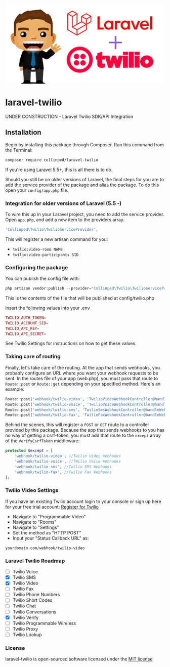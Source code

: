 ![Laravel Twilio](cover.png?raw=true "Laravel Twilio")

laravel-twilio
===============
UNDER CONSTRUCTION - Laravel Twilio SDK/API Integration

## Installation

Begin by installing this package through Composer. Run this command from the Terminal:

```bash
composer require collinped/laravel-twilio
```
If you're using Laravel 5.5+, this is all there is to do.

Should you still be on older versions of Laravel, the final steps for you are to add the service provider of the package and alias the package. To do this open your `config/app.php` file.

### Integration for older versions of Laravel (5.5 -)

To wire this up in your Laravel project, you need to add the service provider.
Open `app.php`, and add a new item to the providers array.

```php
'Collinped\Twilio\TwilioServiceProvider',
```

This will register a new artisan command for you:

- `twilio:video-room NAME`
- `twilio:video-participants SID`


### Configuring the package

You can publish the config file with:

```php
php artisan vendor:publish --provider="Collinped\Twilio\TwilioServiceProvider" --tag="config"
```

This is the contents of the file that will be published at config/twilio.php

Insert the following values into your .env

```php
TWILIO_AUTH_TOKEN=
TWILIO_ACCOUNT_SID=
TWILIO_API_KEY=
TWILIO_API_SECRET=
```

See Twilio Settings for instructions on how to get these values.

### Taking care of routing

Finally, let's take care of the routing. At the app that sends webhooks, you probably configure an URL where you want your webhook requests to be sent. In the routes file of your app (web.php), you must pass that route to `Route::post` or `Route::get` depending on your specified method. Here's an example:

```php
Route::post('webhook/twilio-video', 'TwilioVideoWebhookController@handleWebhook')->name('twilio.video.webhook');
Route::post('webhook/twilio-voice', 'TwilioVoiceWebhookController@handleWebhook')->name('twilio.voice.webhook');
Route::post('webhook/twilio-sms', 'TwilioSmsWebhookController@handleWebhook')->name('twilio.sms.webhook');
Route::post('webhook/twilio-fax', 'TwilioFaxWebhookController@handleWebhook')->name('twilio.fax.webhook');
```

Behind the scenes, this will register a `POST` or `GET` route to a controller provided by this package. Because the app that sends webhooks to you has no way of getting a csrf-token, you must add that route to the `except` array of the `VerifyCsrfToken` middleware:

```php
protected $except = [
    'webhook/twilio-video', //Twilio Video Webhooks
    'webhook/twilio-voice', //TWilio Voice Webhooks
    'webhook/twilio-sms', //Twilio SMS Webhooks
    'webhook/twilio-fax', //Twilio Fax Webhooks
];
```

### Twilio Video Settings

If you have an existing Twilio account login to your console or sign up here for your free trial account: <a href="https://www.twilio.com/referral/ghFcTs" target="_blank">Register for Twilio</a>

- Navigate to "Programmable Video"
- Navigate to "Rooms"
- Navigate to "Settings"
- Set the method as "HTTP POST"
- Input your "Status Callback URL" as:

```
yourdomain.com/webhook/twilio-video
```

### Laravel Twilio Roadmap

- [ ] Twilio Voice
- [x] Twilio SMS
- [x] Twilio Video
- [ ] Twilio Fax
- [ ] Twilio Phone Numbers
- [ ] Twilio Short Codes
- [ ] Twilio Chat
- [ ] Twilio Conversations
- [x] Twilio Verify
- [ ] Twilio Programmable Wireless
- [ ] Twilio Proxy
- [ ] Twilio Lookup

### License

laravel-twilio is open-sourced software licensed under the [MIT license](http://opensource.org/licenses/MIT)
